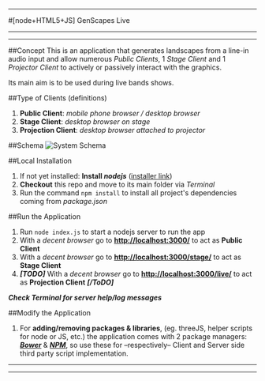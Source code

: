 - - -
#[node+HTML5+JS] GenScapes Live 
- - -
- - -

##Concept
This is an application that generates landscapes from a line-in audio input and allow numerous _Public Clients_, 1 _Stage Client_ and 1 _Projector Client_ to actively or passively interact with the graphics. 

Its main aim is to be used during live bands shows.


##Type of Clients (definitions)
1. **Public Client**: _mobile phone browser / desktop browser_
2. **Stage Client**: _desktop browser on stage_
3. **Projection Client**: _desktop browser attached to projector_

##Schema
![System Schema](http://i.imgur.com/SdVoYhg.png "System Schema")


##Local Installation
1. If not yet installed: **Install _nodejs_** ([installer link](https://nodejs.org/en/))
2. **Checkout** this repo and move to its main folder via _Terminal_
3. Run the command `npm install` to install all project's dependencies coming from _package.json_


##Run the Application
1. Run `node index.js` to start a nodejs server to run the app
2. With a _decent browser_ go to [**http://localhost:3000/**](http://localhost:3000/) to act as **Public Client**
3. With a _decent browser_ go to [**http://localhost:3000/stage/**](http://localhost:3000/stage/) to act as **Stage Client**
4. **_[TODO]_** With a _decent browser_ go to [**http://localhost:3000/live/**](http://localhost:3000/live/) to act as **Projection Client** **_[/ToDO]_**

**_Check Terminal for server help/log messages_**


##Modify the Application
1. For **adding/removing packages & libraries**, (eg. threeJS, helper scripts for node or JS, etc.) the application comes with 2 package managers: [**_Bower_**](http://bower.io/) & [**_NPM_**](http://npmjs.com/), so use these for –respectively– Client and Server side third party script implementation.

- - -
- - - 
